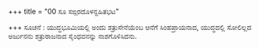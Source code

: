 +++
title = "00 ಸೂ ಸಙ್ಗರದೊಳನ್ದಹಿತಭಟ"

+++
ಸೂಚನೆ : ಯುದ್ಧಭೂಮಿಯಲ್ಲಿ ಅಂದು ಶತ್ರುಸೇನೆಯೆಂಬ ಆನೆಗೆ ಸಿಂಹಪ್ರಾಯನಾದ, ಯುದ್ಧದಲ್ಲಿ ಸೋಲಿಲ್ಲದ  ಅರ್ಜುನನು ಶತ್ರುರಾಜನಾದ ಸೈಂಧವನನ್ನು  ನಾಶಗೊಳಿಸಿದನು.